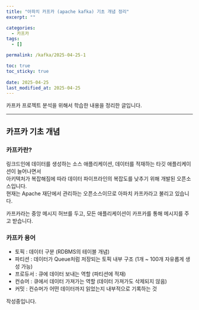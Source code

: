 ```yaml
---
title: "아파치 카프카 (apache kafka) 기초 개념 정리"
excerpt: ""

categories:
  - 카프카
tags:
  - []

permalink: /kafka/2025-04-25-1

toc: true
toc_sticky: true
 
date: 2025-04-25
last_modified_at: 2025-04-25
---
```


카프카 프로젝트 분석을 위해서 학습한 내용을 정리한 글입니다.

---

## 카프카 기초 개념

### 카프카란?
링크드인에 데이터를 생성하는 소스 애플리케이션, 데이터를 적재하는 타깃 애플리케이션이 늘어나면서  
아키텍처가 복잡해짐에 따라 데이터 파이프라인의 복잡도를 낮추기 위해 개발된 오픈소스입니다.  
현재는 Apache 재단에서 관리하는 오픈소스이므로 아파치 카프카라고 불리고 있습니다.

카프카라는 중앙 메시지 허브를 두고, 모든 애플리케이션이 카프카를 통해 메시지를 주고 받습니다.

### 카프카 용어
- 토픽 : 데이터 구분 (RDBMS의 테이블 개념)
- 파티션 : 데이터가 Queue처럼 저장되는 토픽 내부 구조 (1개 ~ 100개 자유롭게 생성 가능)
- 프로듀서 : 큐에 데이터 보내는 역할 (파티션에 적재)
- 컨슈머 : 큐에서 데이터 가져가는 역할 (데이터 가져가도 삭제되지 않음)
- 커밋 : 컨슈머가 어떤 데이터까지 읽었는지 내부적으로 기록하는 것

작성중입니다.